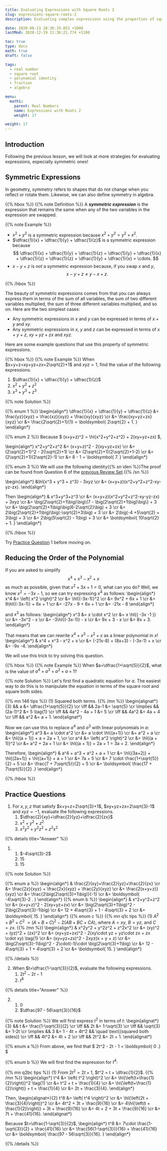```yaml
---
title: Evaluating Expressions with Square Roots 2
slug: expressions-square-roots-2
description: Evaluating complex expressions using the properties of square roots.

date: 2020-08-13 18:36:19.853 +1000
lastMod: 2020-12-19 11:38:21.774 +1100

toc: true
type: docs
math: true
draft: false

tags:
  - real number
  - square root
  - polynomial identity
  - fraction
  - algebra

menu:
  math1:
    parent: Real Numbers
    name: Expressions with Roots 2
    weight: 17

weight: 17
---
```


## Introduction

Following the previous lesson, we will look at more strategies for evaluating expressions, especially symmetric ones!

## Symmetric Expressions

In geometry, symmetry refers to shapes that do not change when you reflect or rotate them. Likewise, we can also define symmetry in algebra.

{{% hbox %}}
{{% note Definition %}}
A ***symmetric expression*** is the expression that remains the same when any of the two variables in the expression are swapped.

{{% note Example %}}

- $x^2 + y^2$ is a symmetric expression because $x^2+y^2 = y^2+x^2$.
- $\dfrac{1}{x} + \dfrac{1}{y} + \dfrac{1}{z}$ is a symmetric expression because $$ \dfrac{1}{x} + \dfrac{1}{y} + \dfrac{1}{z} = \dfrac{1}{y} + \dfrac{1}{x} + \dfrac{1}{z} = \dfrac{1}{z} + \dfrac{1}{y} + \dfrac{1}{x} = \cdots. $$
- $x-y+z$ is _not_ a symmetric expression because, if you swap $x$ and $y$, $$ x-y+z \ne y-x+z. $$

{{% /hbox %}}

The beauty of symmetric expressions comes from that you can always express them in terms of the sum of all variables, the sum of two different variables multiplied, the sum of three different variables multiplied, and so on. Here are the two simplest cases:

- Any symmetric expressions in $x$ and $y$ can be expressed in terms of $x+y$ and $xy$.
- Any symmetric expressions in $x$, $y$ and $z$ can be expressed in terms of $x+y+z$, $xy+yz+zx$ and $xyz$.

Here are some example questions that use this property of symmetric expressions.

{{% hbox %}}
{{% note Example %}}
When $x+y+z=xy+yz+zx=2\sqrt{2}+1$ and $xyz=1$, find the value of the following expressions.

1. $\dfrac{1}{x} + \dfrac{1}{y} + \dfrac{1}{z}$
2. $x^2 + y^2 + z^2$
3. $x^3 + y^3 + z^3$

{{% note Solution %}}

{{% enum 1 %}}
\begin{align*}
\dfrac{1}{x} + \dfrac{1}{y} + \dfrac{1}{z}
&= \frac{yz}{xyz} + \frac{xz}{xyz} + \frac{xy}{xyz} \cr
&= \frac{xy+yz+zx}{xyz} \cr
&= \frac{2\sqrt{2}+1}{1} = \boldsymbol{ 2\sqrt{2} + 1. }
\end{align*}

{{% enum 2 %}} Because $ (x+y+z)^2 = \hl{x^2+y^2+z^2} + 2(xy+yz+zx) $,

\begin{align*}
x^2+y^2+z^2 &= (x+y+z)^2 - 2(xy+yz+zx) \cr
&= (2\sqrt{2}+1)^2 - 2(\sqrt{2}+1) \cr
&= (2\sqrt{2}+1)(2\sqrt{2}+1-2) \cr
&= (2\sqrt{2}+1)(2\sqrt{2}-1) \cr
&= 8 - 1 = \boldsymbol{ 7. }
\end{align*}

{{% enum 3 %}} We will use the following identity{{% sn iden %}}The proof can be found from Question 6 of the [previous Review Set](../../polynomials/review-2/).{{% /sn %}}

\begin{align*}
&\hl{x^3 + y^3 + z^3} - 3xyz \cr
&= (x+y+z)(x^2+y^2+z^2-xy-yz-zx).
\end{align*}

Then
\begin{align*}
& x^3+y^3+z^3 \cr
&= (x+y+z)(x^2+y^2+z^2-xy-yz-zx) + 3xyz \cr
&= \big(2\sqrt{2}+1\big)\big\\{7 - \big(2\sqrt{2}+1\big)\big\\} + 3 \cr
&= \big(2\sqrt{2}+1\big)\big(6-2\sqrt{2}\big) + 3 \cr
&= 2\big(2\sqrt{2}+1\big)\big(-\sqrt{2}+3\big) + 3 \cr
&= 2\big(-4 +5\sqrt{2} + 3\big) + 3 \cr
&= 2\big(5\sqrt{2} - 1\big) + 3 \cr
&= \boldsymbol{ 10\sqrt{2} + 1. }
\end{align*}

{{% /hbox %}}

Try [Practice Question](#practice-questions) 1 before moving on.

## Reducing the Order of the Polynomial

If you are asked to simplify $$ x^4 + x^3 - x^2 + x $$ as much as possible, given that $x^2+3x+1=0$, what can you do? Well, we know $x^2=-3x-1$, so we can try expressing $x^4$ as follows:
\begin{align*}
x^4 &= \left( x^2 \right)^2 \cr
&= \hl{(-3x-1)}^2 \cr
&= 9x^2 + 6x + 1 \cr
&= 9\hl{(-3x-1)} + 6x + 1 \cr
&= -27x - 9 + 6x + 1 \cr
&= -21x - 8
\end{align*}

and $x^3$ as follows:
\begin{align*}
x^3 &= x \cdot x^2 \cr
&= x \hl{( -3x -1 )} \cr
&= -3x^2 - x \cr
&= -3\hl{(-3x-1)} - x \cr
&= 9x + 3 - x \cr
&= 8x + 3.
\end{align*}

That means that we can rewrite $x^4 + x^3 - x^2 + x$ as a linear polynomial in $x$!
\begin{align*}
& x^4 + x^3 - x^2 + x \cr
&= (-21x-8) + (8x+3) - (-3x-1) + x \cr
&= -9x -4.
\end{align*}

We will use this trick to try solving this question.

{{% hbox %}}
{{% note Example %}}
When $a=\dfrac{1+\sqrt{5}}{2}$, what is the value of $a^4+a^3+a^2+a+1$?

{{% note Solution %}}
Let's first find a quadratic equation for $a$. The easiest way to do this is to manipulate the equation in terms of the square root and square both sides.

{{% mn 146 tips %}}
(1) Squared both terms.
{{% /mn %}}
\begin{alignat*}{3}
&& a &= \dfrac{1+\sqrt{5}}{2} \cr
\iff && 2a-1 &= \sqrt{5} \cr
\implies && (2a-1)^2 &= 5 \tag{1} \cr
\iff && 4a^2 - 4a + 1 &= 5 \cr
\iff && 4a^2 &= 4a + 4 \cr
\iff && a^2 &= a + 1.
\end{alignat*}

Now we can use this to replace $a^4$ and $a^3$ with linear polynomials in $a$:
\begin{align*}
a^3 &= a \cdot a^2 \cr
&= a \cdot \hl{(a+1)} \cr
&= a^2 + a \cr
&= \hl{(a + 1)} + a = 2a + 1, \cr \cr
a^4 &= \left( a^2 \right)^2 \cr
&= \hl{(a + 1)}^2 \cr
&= a^2 + 2a + 1 \cr
&= \hl{(a + 1)} + 2a + 1 = 3a + 2.
\end{align*}

Therefore,
\begin{align*}
& a^4 + a^3 + a^2 + a + 1 \cr
&= \hl{(3a+2)} + \hl{(2a+1)} + \hl{(a+1)} + a + 1 \cr
&= 7a + 5 \cr
&= 7 \cdot \frac{1+\sqrt{5}}{2} + 5 \cr
&= \frac{7 + 7\sqrt{5}}{2} + 5 \cr
&= \boldsymbol{ \frac{17 + 7\sqrt{5}}{2} .}
\end{align*}

{{% /hbox %}}

## Practice Questions

1. For $x,y,z$ that satisfy $x+y+z=2\sqrt{3}+1$, $xy+yz+zx=2\sqrt{3}-1$ and $xyz=-1$, evaluate the following expressions.
   1. $\dfrac{2}{xy}+\dfrac{2}{yz}+\dfrac{2}{zx}$
   2. $x^2+y^2+z^2$
   3. $x^2y^2 + y^2z^2 + z^2x^2$

{{% details title="Answer" %}}

1.  1. $-4\sqrt{3}-2$
    2. $15$
    3. $15$

{{% note Solution %}}

{{% enum a %}}
\begin{align*}
& \frac{2}{xy}+\frac{2}{yz}+\frac{2}{zx} \cr
&= \frac{2z}{xyz} + \frac{2x}{xyz} + \frac{2y}{xyz} \cr
&= \frac{2(x+y+z)}{xyz} \cr
&= \frac{2\big(2\sqrt{3}+1\big)}{-1} \cr
&= \boldsymbol{ -4\sqrt{3}-2 . }
\end{align*}
{{% enum b %}}
\begin{align*}
& x^2+y^2+z^2 \cr
&= (x+y+z)^2 - 2(xy+yz+zx) \cr
&= \big(2\sqrt{3}+1\big)^2 - 2\big(2\sqrt{3}-1\big) \cr
&= 12 + 4\sqrt{3} + 1 - 4\sqrt{3} + 2 \cr
&= \boldsymbol{ 15. }
\end{align*}
{{% enum c %}}
{{% mn q1c tips %}}
(1) $A^2+B^2+C^2$ $= (A+B+C)^2$ $-$ $2(AB+BC+CA)$, where $A=xy$, $B=yz$, and $C=zx$.
{{% /mn %}}
\begin{align*}
& x^2y^2 + y^2z^2 + z^2x^2 \cr
&= (xy)^2 + (yz)^2 + (zx)^2 \cr
&= (xy+yz+zx)^2 - 2(xy\cdot yz + yz\cdot zx + zx \cdot xy) \tag{1} \cr
&= (xy+yz+zx)^2 - 2xyz(x + y + z) \cr
&= \big(2\sqrt{3}-1\big)^2 - 2\cdot(-1)\cdot \big(2\sqrt{3}+1\big) \cr
&= 12 - 4\sqrt{3} + 1 + 4\sqrt{3} + 2 \cr
&= \boldsymbol{ 15. }
\end{align*}

{{% /details %}}

2. When $t=\dfrac{1-\sqrt{3}}{2}$, evaluate the following expressions.
    1. $2t^2-2t-1$
    2. $t^8$

{{% details title="Answer" %}} 

2. 
    1. $0$
    2. $\dfrac{97 - 56\sqrt{3}}{16}$

{{% note Solution %}}
We will first express $t^2$ in terms of $t$:
\begin{alignat*}{3}
&& t &= \frac{1-\sqrt{3}}{2} \cr
\iff && 2t &= 1-\sqrt{3} \cr
\iff && \sqrt{3} &= 1-2t \cr
\implies && 3 &= 1 - 4t + 4t^2 && \quad \text{(squared both sides)} \cr
\iff && 4t^2 &= 4t + 2 \cr
\iff && 2t^2 &= 2t + 1.
\end{alignat*}

{{% enum a %}} From above, we find that $ 2t^2 - 2t - 1 = \boldsymbol{ 0 .} $

{{% enum b %}} We will first find the expression for $t^4$:

{{% mn q2bc tips %}}
(1) From $2t^2 = 2t+1$, $t^2 = t + \dfrac{1}{2}$.
{{% /mn %}}
\begin{align*}
t^4 &= \left( t^2 \right)^2 \cr
&= \hl{\left(t+\frac{1}{2}\right)}^2 \tag{1} \cr
&= t^2 + t + \frac{1}{4} \cr
&= \hl{\left(t+\frac{1}{2}\right)} + t + \frac{1}{4} \cr
&= 2t + \frac{3}{4}.
\end{align*}

Then,
\begin{alignat*}{2}
t^8 &= \left( t^4 \right)^2 \cr
&= \hl{\left(2t + \frac{3}{4}\right)}^2 \cr
&= 4t^2 + 3t + \frac{9}{16} \cr
&= 4\hl{\left(t + \frac{1}{2}\right)} + 3t + \frac{9}{16} \cr
&= 4t + 2 + 3t + \frac{9}{16} \cr
&= 7t + \frac{41}{16}.
\end{alignat*}

Because $t=\dfrac{1-\sqrt{3}}{2}$,
\begin{align*}
t^8 &= 7\cdot \frac{1-\sqrt{3}}{2} + \frac{41}{16} \cr
&= \frac{56(1-\sqrt{3})}{16} + \frac{41}{16} \cr
&= \boldsymbol{ \frac{97 - 56\sqrt{3}}{16}. }
\end{align*}

{{% /details %}}
